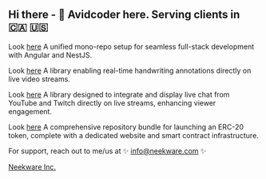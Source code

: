 ## Hi there - 👋 Avidcoder here. Serving clients in 🇨🇦 🇺🇸

Look [here](https://github.com/neekware/fullerstack) A unified mono-repo setup for seamless full-stack development with Angular and NestJS.

Look [here](https://github.com/AvidCaster/avidcaster/tree/main/libs/ngx-annotator) A library enabling real-time handwriting annotations directly on live video streams.

Look [here](https://github.com/AvidCaster/avidcaster/tree/main/libs/ngx-chat) A library designed to integrate and display live chat from YouTube and Twitch directly on live streams, enhancing viewer engagement.

Look [here](https://github.com/PlayItForward-IO/playitforward) A comprehensive repository bundle for launching an ERC-20 token, complete with a dedicated website and smart contract infrastructure.

For support, reach out to me/us at ✨ info@neekware.com ✨

[Neekware Inc.](https://neekware.com)

<!-- 
<p align="center">
  <img src ="https://github-readme-stats.vercel.app/api?username=un33k&show_icons=true&count_private=true&include_all_commits=true&hide_border=true&hide=issues,contribs"><br />
  <img src ="https://github-readme-stats.vercel.app/api/top-langs/?username=un33k&layout=compact&hide_border=true&langs_count=10&hide=html,css">
</p>
 -->
<!--
**un33k/un33k** is a ✨ _special_ ✨ repository because its `README.md` (this file) appears on your GitHub profile.

Here are some ideas to get you started:

- 🔭 I’m currently working on ...
- 🌱 I’m currently learning ...
- 👯 I’m looking to collaborate on ...
- 🤔 I’m looking for help with ...
- 💬 Ask me about ...
- 📫 How to reach me: ...
- 😄 Pronouns: ...
- ⚡ Fun fact: ...
-->
